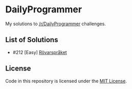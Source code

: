 # DailyProgrammer

My solutions to [/r/DailyProgrammer] challenges.

## List of Solutions

- #212 [Easy] [Rövarspråket](/rovarspraket)

## License

Code in this repository is licensed under the [MIT License].


[/r/DailyProgrammer]: http://www.reddit.com/r/DailyProgrammer
[MIT License]: https://github.com/iKevinY/DailyProgrammer/blob/master/LICENSE
